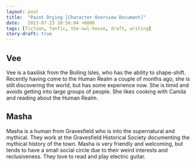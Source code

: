 ```yaml
---
layout: post
title:  "Paint Drying [Character Overview Document]"
date:   2023-07-23 20:56:04 +0800
tags: [fiction, fanfic, the-owl-house, draft, writing]
story-draft: true
---
```


## Vee

Vee is a basilisk from the Boiling Isles, who has the ability to shape-shift. Recently having come to the Human Realm a couple of months ago, she is still discovering the world, but has some experience now. She is timid and avoids getting into large groups of people. She likes cooking with Camila and reading about the Human Realm.

## Masha

Masha is a human from Gravesfield who is into the supernatural and mythical. They work at the Gravesfield Historical Society documenting the mythical history of the town. Masha is very friendly and welcoming, but tends to have a small social circle due to their weird interests and reclusiveness. They love to read and play electric guitar.